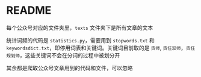 # README

每个公众号对应的文件夹里，`texts` 文件夹下是所有文章的文本

统计词频的代码是 `statistics.py`，需要用到 `stopwords.txt` 和 `keywordsdict.txt`，即停用词表和关键词。关键词目前取的是 `责师`, `责任双师`，`责任规划师`，这些关键词不会在分词的过程中被划分开

其余都是爬取公众号文章用到的代码和文件，可以忽略
